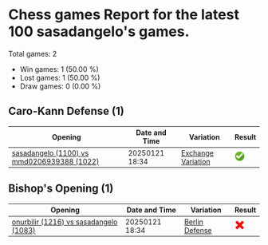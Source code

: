 # Chess games Report for the latest 100 sasadangelo's games.

Total games: 2
- Win games: 1 (50.00 %)
- Lost games: 1 (50.00 %)
- Draw games: 0 (0.00 %)

## Caro-Kann Defense (1)

| Opening | Date and Time | Variation | Result |
|---------|---------------|-----------|--------|
| [sasadangelo (1100) vs mmd0206939388 (1022)](https://www.chess.com/game/daily/761339453) | 20250121 18:34 | [Exchange Variation](https://www.chess.com/openings/Caro-Kann-Defense-Exchange-Variation) | ![Win](img/win.png) |

## Bishop's Opening (1)

| Opening | Date and Time | Variation | Result |
|---------|---------------|-----------|--------|
| [onurbilir (1216) vs sasadangelo (1083)](https://www.chess.com/game/daily/761339469) | 20250121 18:34 | [Berlin Defense](https://www.chess.com/openings/Bishops-Opening-Berlin-Defense-3.d3-Bc5) | ![Lose](img/lose.png) |
